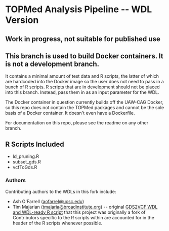 # TOPMed Analysis Pipeline -- WDL Version

**Work in progress, not suitable for published use**
---

## This branch is used to build Docker containers. It is not a development branch.

It contains a minimal amount of test data and R scripts, the latter of which are hardcoded into the Docker image so the user does not need to pass in a bunch of R scripts. R scripts that are in development should not be placed into this branch. Instead, pass them in as an input parameter for the WDL.

The Docker container in question currently builds off the UAW-CAG Docker, so this repo does not contain the TOPMed packages and cannot be the sole basis of a Docker container. It doesn't even have a Dockerfile.

For documentation on this repo, please see the readme on any other branch.

## R Scripts Included
* ld_pruning.R
* subset_gds.R
* vcfToGds.R

### Authors
Contributing authors to the WDLs in this fork include:
* Ash O'Farrell (aofarrel@ucsc.edu)
* Tim Majarian (tmajaria@broadinstitute.org) -- original [GDS2VCF WDL and WDL-ready R script](https://github.com/manning-lab/vcfToGds) that this project was originally a fork of
Contributors specific to the R scripts within are accounted for in the header of the R scripts whenever possible.